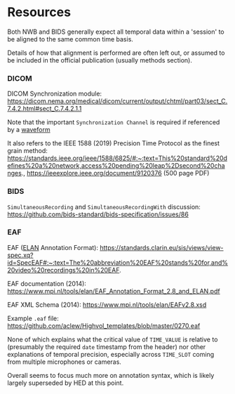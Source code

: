 # Resources

Both NWB and BIDS generally expect all temporal data within a 'session' to be aligned to the same common time basis.

Details of how that alignment is performed are often left out, or assumed to be included in the official publication (usually methods section).



### DICOM

DICOM Synchronization module: https://dicom.nema.org/medical/dicom/current/output/chtml/part03/sect_C.7.4.2.html#sect_C.7.4.2.1.1

Note that the important `Synchronization Channel` is required if referenced by a [waveform](https://dicom.nema.org/medical/dicom/current/output/chtml/part03/sect_C.10.8.html)

It also refers to the IEEE 1588 (2019) Precision Time Protocol as the finest grain method: https://standards.ieee.org/ieee/1588/6825/#:~:text=This%20standard%20defines%20a%20network,access%20pending%20leap%2Dsecond%20changes., https://ieeexplore.ieee.org/document/9120376 (500 page PDF)



### BIDS

`SimultaneousRecording` and `SimultaneousRecordingWith` discussion: https://github.com/bids-standard/bids-specification/issues/86



### EAF

EAF ([ELAN](https://archive.mpi.nl/tla/elan) Annotation Format): https://standards.clarin.eu/sis/views/view-spec.xq?id=SpecEAF#:~:text=The%20abbreviation%20EAF%20stands%20for,and%20video%20recordings%20in%20EAF.

EAF documentation (2014): https://www.mpi.nl/tools/elan/EAF_Annotation_Format_2.8_and_ELAN.pdf

EAF XML Schema (2014): https://www.mpi.nl/tools/elan/EAFv2.8.xsd

Example `.eaf` file: https://github.com/aclew/Highvol_templates/blob/master/0270.eaf

None of which explains what the critical value of `TIME_VALUE` is relative to (presumably the required `date` timestamp from the header) nor other explanations of temporal precision, especially across `TIME_SLOT` coming from multiple microphones or cameras.

Overall seems to focus much more on annotation syntax, which is likely largely superseded by HED at this point.

